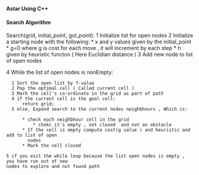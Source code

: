 __Astar Using C++__

#### Search Algorithm ####

Search(grid, initial_point, gol_point):
  1 Initialize list for open nodes
  2 Initialize a starting node with the following:
      * x and y values given by the initial_point
      * g=0 where g is cost for each move , it will increment by each step
      * h given by heuristic functon ( Here Euclidian distance )
  3 Add new node to list of open nodes

  4 While the list of open nodes is nonEmpty:
  
      1 Sort the open list by f-value
      2 Pop the optimal cell ( Called current cell )
      3 Mark the cell's co-ordinate in the grid as part of path
      4 if the current cell is the goal cell:
          return grid;
      5 else, Expand search to the current nodes neighbhours , Which is:
        
          * check each neighbhour cell in the grid
              * chekc it's empty , not closed  and not an obstacle
          * If the cell is empty compute cost(g value ) and heuristic and add to list of open
            nodes
          * Mark the cell closed

    5 if you exit the while loop because the list open nodes is empty , you have run out of new
    nodes to explore and not found path




